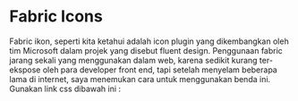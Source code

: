 # Fabric Icons
Fabric ikon, seperti kita ketahui adalah icon plugin yang dikembangkan oleh tim Microsoft dalam projek yang disebut fluent design. Penggunaan fabric jarang sekali yang menggunakan dalam web, karena sedikit kurang ter-ekspose oleh para developer front end, tapi setelah menyelam beberapa lama di internet, saya menemukan cara untuk menggunakan benda ini. Gunakan link css dibawah ini :

